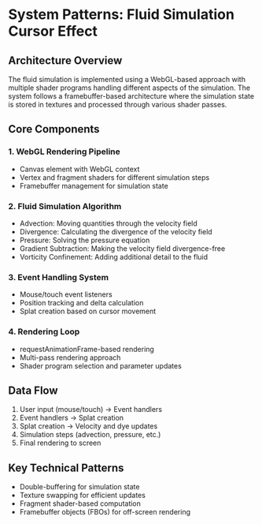 # System Patterns: Fluid Simulation Cursor Effect

## Architecture Overview
The fluid simulation is implemented using a WebGL-based approach with multiple shader programs handling different aspects of the simulation. The system follows a framebuffer-based architecture where the simulation state is stored in textures and processed through various shader passes.

## Core Components

### 1. WebGL Rendering Pipeline
- Canvas element with WebGL context
- Vertex and fragment shaders for different simulation steps
- Framebuffer management for simulation state

### 2. Fluid Simulation Algorithm
- Advection: Moving quantities through the velocity field
- Divergence: Calculating the divergence of the velocity field
- Pressure: Solving the pressure equation
- Gradient Subtraction: Making the velocity field divergence-free
- Vorticity Confinement: Adding additional detail to the fluid

### 3. Event Handling System
- Mouse/touch event listeners
- Position tracking and delta calculation
- Splat creation based on cursor movement

### 4. Rendering Loop
- requestAnimationFrame-based rendering
- Multi-pass rendering approach
- Shader program selection and parameter updates

## Data Flow
1. User input (mouse/touch) → Event handlers
2. Event handlers → Splat creation
3. Splat creation → Velocity and dye updates
4. Simulation steps (advection, pressure, etc.)
5. Final rendering to screen

## Key Technical Patterns
- Double-buffering for simulation state
- Texture swapping for efficient updates
- Fragment shader-based computation
- Framebuffer objects (FBOs) for off-screen rendering
